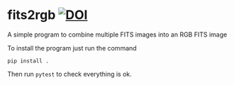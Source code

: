 # fits2rgb [![DOI](https://zenodo.org/badge/DOI/10.5281/zenodo.7808276.svg)](https://doi.org/10.5281/zenodo.7808276)

A simple program to combine multiple FITS images into an RGB FITS image

To install the program just run the command

```
pip install .
```

Then run ```pytest``` to check everything is ok.
